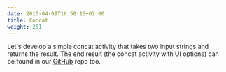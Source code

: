 ```yaml
---
date: 2016-04-09T16:50:16+02:00
title: Concat
weight: 251
---
```


Let's develop a simple concat activity that takes two input strings and returns the result. The end result (the concat activity with UI options) can be found in our [GitHub](https://github.com/TIBCOSoftware/tci-webintegrator/tree/master/examples/TIBCO) repo too.